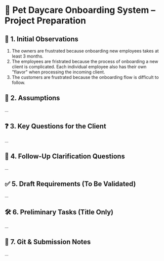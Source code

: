 # 🐶 Pet Daycare Onboarding System – Project Preparation

## 📌 1. Initial Observations
1) The owners are frustrated because onboarding new employees takes at least 3 months.
2) The employees are fristrated because the process of onboarding a new client is complicated. Each individual employee also has their own "flavor" when processing the incoming client.
3) The customers are frustrated because the onboarding flow is difficult to follow.

## 🧠 2. Assumptions
...

## ❓ 3. Key Questions for the Client
...

## 🔁 4. Follow-Up Clarification Questions
...

## ✅ 5. Draft Requirements (To Be Validated)
...

## 🛠️ 6. Preliminary Tasks (Title Only)
...

## 🔗 7. Git & Submission Notes
...
